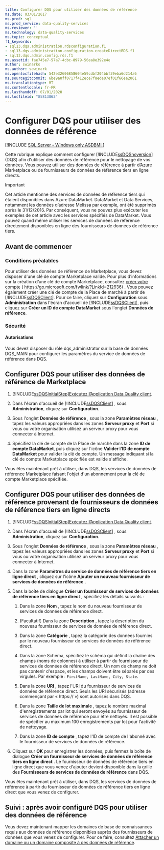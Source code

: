 ```yaml
---
title: Configurer DQS pour utiliser des données de référence
ms.date: 03/01/2017
ms.prod: sql
ms.prod_service: data-quality-services
ms.reviewer: ''
ms.technology: data-quality-services
ms.topic: conceptual
f1_keywords:
- sql13.dqs.administration.rdsconfiguration.f1
- sql13.dqs.administration.configuration.createDirectRDS.f1
- sql13.dqs.admin.config.rds.f1
ms.assetid: fae745e7-57a7-4cbc-8979-56ea8e392e4e
author: swinarko
ms.author: sawinark
ms.openlocfilehash: 542e32606858604e59cdbf204bbf39eba6d214a6
ms.sourcegitcommit: 6be9a0ff0717f412ece7f8ede07ef01f66ea2061
ms.translationtype: MT
ms.contentlocale: fr-FR
ms.lasthandoff: 07/01/2020
ms.locfileid: "85813863"
---
```

# <a name="configure-dqs-to-use-reference-data"></a>Configurer DQS pour utiliser des données de référence

[!INCLUDE [SQL Server - Windows only ASDBMI  ](../includes/applies-to-version/sql-windows-only-asdbmi.md)]

  Cette rubrique explique comment configurer [!INCLUDE[ssDQSnoversion](../includes/ssdqsnoversion-md.md)] (DQS) afin d'utiliser des données de référence pour le nettoyage de vos données. Vous pouvez utiliser des données de référence à partir d’Azure Marketplace ou de fournisseurs de données de référence tiers en ligne directs.  

> [!IMPORTANT]
> Cet article mentionne des services de données de référence tiers qui étaient disponibles dans Azure DataMarket. DataMarket et Data Services, notamment les données d’adresse Melissa par exemple, ont été supprimés après le 31/12/2016. Par conséquent, vous ne pouvez plus exécuter les exemples de cet article avec les services spécifiés de DataMarket. Vous pouvez quand même utiliser les services de données de référence directement disponibles en ligne des fournisseurs de données de référence tiers.

## <a name="before-you-begin"></a>Avant de commencer  
  
###  <a name="prerequisites"></a><a name="Prerequisites"></a> Conditions préalables  
 Pour utiliser des données de référence de Marketplace, vous devez disposer d'une clé de compte Marketplace valide. Pour plus d’informations sur la création d’une clé de compte Marketplace, consultez [créer votre compte](https://go.microsoft.com/fwlink/?LinkId=212936) ( https://go.microsoft.com/fwlink/?LinkId=212936) . Vous pouvez également créer une clé de compte de la Place de marché à partir de [!INCLUDE[ssDQSClient](../includes/ssdqsclient-md.md)]. Pour ce faire, cliquez sur **Configuration** sous **Administration** dans l'écran d'accueil de [!INCLUDE[ssDQSClient](../includes/ssdqsclient-md.md)], puis cliquez sur **Créer un ID de compte DataMarket** sous l'onglet **Données de référence**.  
  
###  <a name="security"></a><a name="Security"></a> Sécurité  
  
####  <a name="permissions"></a><a name="Permissions"></a> Autorisations  
 Vous devez disposer du rôle dqs_administrator sur la base de données DQS_MAIN pour configurer les paramètres du service de données de référence dans DQS.  
  
##  <a name="configure-dqs-to-use-reference-data-from-marketplace"></a><a name="Marketplace"></a> Configurer DQS pour utiliser des données de référence de Marketplace  
  
1.  [!INCLUDE[ssDQSInitialStep](../includes/ssdqsinitialstep-md.md)][Exécutez l’Application Data Quality client](../data-quality-services/run-the-data-quality-client-application.md).  
  
2.  Dans l'écran d'accueil de [!INCLUDE[ssDQSClient](../includes/ssdqsclient-md.md)] , sous **Administration**, cliquez sur **Configuration**.  
  
3.  Sous l'onglet **Données de référence** , sous la zone **Paramètres réseau** , tapez les valeurs appropriées dans les zones **Serveur proxy** et **Port** si vous ou votre organisation utilisez un serveur proxy pour vous connecter à Internet.  
  
4.  Spécifiez la clé de compte de la Place de marché dans la zone **ID de compte DataMarket**, puis cliquez sur l'icône **Valider l'ID de compte DataMarket** pour valider la clé de compte. Un message indiquant si la clé de compte Marketplace spécifiée est valide s'affiche.  
  
 Vous êtes maintenant prêt à utiliser, dans DQS, les services de données de référence Marketplace faisant l'objet d'un abonnement pour la clé de compte Marketplace spécifiée.  
  
##  <a name="configure-dqs-to-use-reference-data-from-direct-online-third-party-reference-data-providers"></a><a name="ThirdParty"></a>Configurer DQS pour utiliser des données de référence provenant de fournisseurs de données de référence tiers en ligne directs  
  
1.  [!INCLUDE[ssDQSInitialStep](../includes/ssdqsinitialstep-md.md)][Exécutez l’Application Data Quality client](../data-quality-services/run-the-data-quality-client-application.md).  
  
2.  Dans l'écran d'accueil de [!INCLUDE[ssDQSClient](../includes/ssdqsclient-md.md)] , sous **Administration**, cliquez sur **Configuration**.  
  
3.  Sous l'onglet **Données de référence** , sous la zone **Paramètres réseau** , tapez les valeurs appropriées dans les zones **Serveur proxy** et **Port** si vous ou votre organisation utilisez un serveur proxy pour vous connecter à Internet.  
  
4.  Dans la zone **Paramètres du service de données de référence tiers en ligne direct** , cliquez sur l'icône **Ajouter un nouveau fournisseur de services de données de référence** .  
  
5.  Dans la boîte de dialogue **Créer un fournisseur de services de données de référence tiers en ligne direct** , spécifiez les détails suivants :  
  
    1.  Dans la zone **Nom** , tapez le nom du nouveau fournisseur de services de données de référence direct.  
  
    2.  (Facultatif) Dans la zone **Description** , tapez la description du nouveau fournisseur de services de données de référence direct.  
  
    3.  Dans la zone **Catégorie** , tapez la catégorie des données fournies par le nouveau fournisseur de services de données de référence direct.  
  
    4.  Dans la zone Schéma, spécifiez le schéma qui définit la chaîne des champs (noms de colonnes) à utiliser à partir du fournisseur de services de données de référence direct. Un nom de champ ne doit pas contenir d'espace, et les champs doivent être séparés par des virgules. Par exemple : `FirstName, LastName, City, State`.  
  
    5.  Dans la zone **URI** , tapez l'URI du fournisseur de services de données de référence direct. Seuls les URI sécurisés (adresse commençant par « https:// ») sont autorisés dans DQS.  
  
    6.  Dans la zone **Taille de lot maximale** , tapez le nombre maximal d'enregistrements par lot qui seront envoyés au fournisseur de services de données de référence pour être nettoyés. Il est possible de spécifier au maximum 100 enregistrements par lot pour l'activité de nettoyage.  
  
    7.  Dans la zone **ID de compte** , tapez l'ID de compte de l'abonné avec le fournisseur de services de données de référence.  
  
6.  Cliquez sur **OK** pour enregistrer les données, puis fermez la boîte de dialogue **Créer un fournisseur de services de données de référence tiers en ligne direct** . Le fournisseur de données de référence tiers en ligne direct que vous venez d'ajouter devient disponible dans la grille des **Fournisseurs de services de données de référence** dans DQS.  
  
 Vous êtes maintenant prêt à utiliser, dans DQS, les services de données de référence à partir du fournisseur de données de référence tiers en ligne direct que vous venez de configurer.  
  
##  <a name="follow-up-after-configuring-dqs-to-use-reference-data"></a><a name="FollowUp"></a>Suivi : après avoir configuré DQS pour utiliser des données de référence  
 Vous devez maintenant mapper les domaines de base de connaissances requis aux données de référence disponibles auprès des fournisseurs de données que vous venez de configurer. Pour ce faire, consultez [Attacher un domaine ou un domaine composite à des données de référence](../data-quality-services/attach-domain-or-composite-domain-to-reference-data.md).  
  
  
